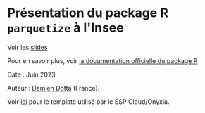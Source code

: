 # Présentation du package R `parquetize` à l'Insee

Voir les [slides](https://ddotta.github.io/parquetize_presentation/)

Pour en savoir plus, voir [la documentation officielle du package R](https://github.com/ddotta/parquetize)

Date : Juin 2023

Auteur : [Damien Dotta](https://github.com/ddotta) (France).

Voir [ici](https://github.com/InseeFrLab/onyxia-quarto) pour le template utilisé par le SSP Cloud/Onyxia.
